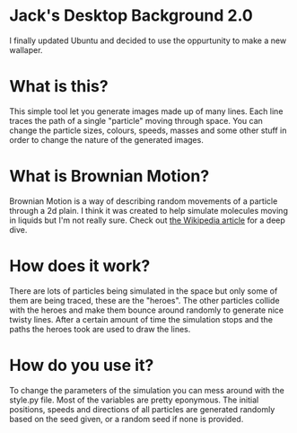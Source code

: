# Jack's Desktop Background 2.0

I finally updated Ubuntu and decided to use the oppurtunity to make a new wallaper.

# What is this?
This simple tool let you generate images made up of many lines. Each line traces the path of a single 
"particle" moving through space. You can change the particle sizes, colours, speeds, masses and some other
stuff in order to change the nature of the generated images.

# What is Brownian Motion?

Brownian Motion is a way of describing random movements of a particle through a 2d plain. I think it was
created to help simulate molecules moving in liquids but I'm not really sure. Check out [the Wikipedia
article](https://en.wikipedia.org/wiki/Brownian_motion) for a deep dive.

# How does it work?

There are lots of particles being simulated in the space but only some of them are being traced, these are 
the "heroes". The other particles collide with the heroes and make them bounce around randomly to generate 
nice twisty lines. After a certain amount of time the simulation stops and the paths the heroes took are used
to draw the lines.

# How do you use it?

To change the parameters of the simulation you can mess around with the style.py file. Most of the variables
are pretty eponymous. The initial positions, speeds and directions of all particles are generated randomly
based on the seed given, or a random seed if none is provided.


